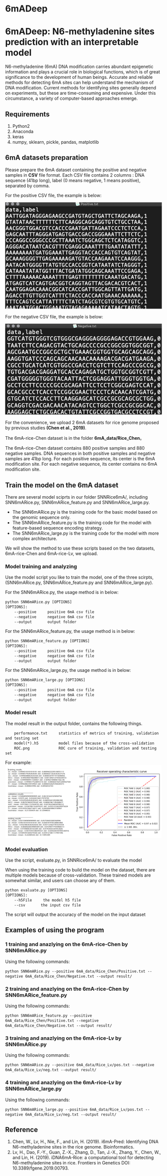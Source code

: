 # 6mADeep
# 6mADeep: N6-methyladenine sites prediction with an interpretable model

N6-methyladenine (6mA) DNA  modification carries abundant epigenetic information and  plays a crucial role in biological functions, which is of great significance to the development of human beings. Accurate and reliable methods for detecting 6mA sites can help understand the mechanism of DNA modification. Current methods for identifying sites generally depend on experiments, but these are time-consuming and expensive. Under this circumstance, a variety of  computer-based approaches emerge.


## Requirements
1. Python2
2. Anaconda 
3. keras
4. numpy, sklearn, pickle, pandas, matplotlib

## 6mA datasets preparation
Please prepare the 6mA dataset containing the positive and negative samples in **CSV** file format.
Each CSV file contains 2 columns : DNA sequence (41bp long), label (0 means negative, 1 means positive), separated by comma.

For the positive CSV file, the example is below:

![pos](https://github.com/Blublu410/6mADeep/blob/master/Image/csvPos.PNG)


For the negative CSV file, the example is below:

![neg](https://github.com/Blublu410/6mADeep/blob/master/Image/csvNeg.PNG)


For the convenience, we upload 2 6mA datasets for rice genome proposed by previous studies **(Chen et al., 2019)**.

The 6mA-rice-Chen dataset is in the folder **6mA_data/Rice_Chen**。

The 6mA-rice-Chen dataset contains 880 positive samples and 880 negative samples. DNA sequences in both positive samples and negative samples are 41bp long. For each positive sequence, its center is the 6mA modification site. For each negative sequence, its center contains no 6mA modification site. 

## Train the model on the 6mA dataset
There are several model sciprts in our folder SNNRice6mA/, including SNN6mARice.py, SNN6mARice_feature.py and SNN6mARice_large.py.

- The SNN6mARice.py is the training code for the basic model based on the genomic sequence only.
- The SNN6mARice_feature.py is the training code for the model with feature-based sequence encoding strategy.
- The SNN6mARice_large.py is the training code for the model with more complex architecture.

We will show the method to use these scripts based on the two datasets, 6mA-rice-Chen and 6mA-rice-Lv, we upload.

### Model training and analyzing
Use the model script you like to train the model, one of the three scirpts, (SNN6mARice.py, SNN6mARice_feature.py and SNN6mARice_large.py).

For the SNN6mARice.py, the usage method is in below:
```
python SNN6mARice.py [OPTIONS]
[OPTIONS]:
	--positive     positive 6mA csv file
	--negative     negative 6mA csv file
	--output       output folder
```

For the SNN6mARice_feature.py, the usage method is in below:
```
python SNN6mARice_feature.py [OPTIONS]
[OPTIONS]:
	--positive     positive 6mA csv file
	--negative     negative 6mA csv file
	--output       output folder
```

For the SNN6mARice_large.py, the usage method is in below:
```
python SNN6mARice_large.py [OPTIONS]
[OPTIONS]:
	--positive     positive 6mA csv file
	--negative     negative 6mA csv file
	--output       output folder
```

### Model result
The model result in the output folder, contains the following things.

```
	performance.txt     statistics of metrics of training, validation and testing set
	model(*).h5         model files because of the cross-validation
	ROC.png             ROC cure of training, validation and testing set
```

For example:
![result](https://github.com/yuht4/SNNRice6mA/blob/master/images/S2.PNG "result")

### Model evaluation
Use the script, evaluate.py, in SNNRice6mA/ to evaluate the model

When using the training code to build the model on the dataset, there are multiple models because of cross-validation. These trained models are somewhat similar, and users can choose any of them.

```
python evaluate.py [OPTIONS]
[OPTIONS]:
	--h5File     the model h5 file 
	--csv       the input csv file 
```
 The script will output the accuracy of the model on the input dataset 

## Examples of using the program

### 1 training and anazlying on the 6mA-rice-Chen by SNN6mARice.py

Using the following commands:
```
python SNN6mARice.py --positive 6mA_data/Rice_Chen/Positive.txt --negative 6mA_data/Rice_Chen/Negative.txt --output result/
```

### 2 training and anazlying on the 6mA-rice-Chen by SNN6mARice_feature.py

Using the following commands:
```
python SNN6mARice_feature.py --positive 6mA_data/Rice_Chen/Positive.txt --negative 6mA_data/Rice_Chen/Negative.txt --output result/
```

### 3 training and anazlying on the 6mA-rice-Lv by SNN6mARice.py

Using the following commands:
```
python SNN6mARice.py --positive 6mA_data/Rice_Lv/pos.txt --negative 6mA_data/Rice_Lv/neg.txt --output result/
```
### 4 training and anazlying on the 6mA-rice-Lv by SNN6mARice_large.py

Using the following commands:
```
python SNN6mARice_large.py --positive 6mA_data/Rice_Lv/pos.txt --negative 6mA_data/Rice_Lv/neg.txt --output result/
```

## Reference
1. Chen, W., Lv, H., Nie, F., and Lin, H. (2019). i6mA-Pred: Identifying DNA N6-methyladenine sites in the rice genome. Bioinformatics.
2. Lv, H., Dao, F.-Y., Guan, Z.-X., Zhang, D., Tan, J.-X., Zhang, Y., Chen, W., and Lin, H. (2019). iDNA6mA-Rice: a computational tool for detecting N6-methyladenine sites in rice. Frontiers in Genetics DOI: 10.3389/fgene.2019.00793.
